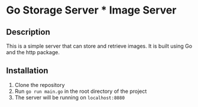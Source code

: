 # Go Storage Server * Image Server 

## Description 
This is a simple server that can store and retrieve images. It is built using Go and the http package.

## Installation
1. Clone the repository
2. Run `go run main.go` in the root directory of the project
3. The server will be running on `localhost:8080`

